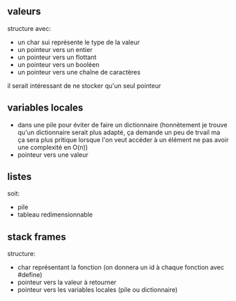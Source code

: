 ## valeurs
structure avec:
- un char sui représente le type de la valeur
- un pointeur vers un entier
- un pointeur vers un flottant
- un pointeur vers un booléen
- un pointeur vers une chaîne de caractères
  
  
il serait intéressant de ne stocker qu'un seul pointeur


## variables locales
* dans une pile pour éviter de faire un dictionnaire (honnètement je trouve qu'un dictionnaire serait plus adapté, ça demande un peu de trvail ma ça sera plus pritique lorsque l'on veut accéder à un élément ne pas avoir une complexité en O(n))
* pointeur vers une valeur

## listes
soit:
- pile
- tableau redimensionnable
  
## stack frames
structure:
- char représentant la fonction (on donnera un id à chaque fonction avec #define)
- pointeur vers la valeur à retourner
- pointeur vers les variables locales (pile ou dictionnaire) 
